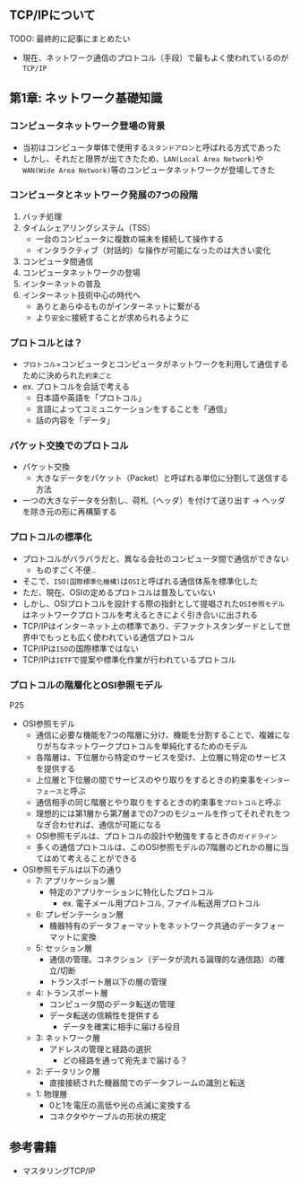 ## TCP/IPについて

TODO: 最終的に記事にまとめたい

- 現在、ネットワーク通信のプロトコル（手段）で最もよく使われているのが`TCP/IP`

## 第1章: ネットワーク基礎知識

### コンピュータネットワーク登場の背景

- 当初はコンピュータ単体で使用する`スタンドアロン`と呼ばれる方式であった
- しかし、それだと限界が出てきたため、`LAN(Local Area Network)`や`WAN(Wide Area Network)`等のコンピュータネットワークが登場してきた

### コンピュータとネットワーク発展の7つの段階

1. バッチ処理
2. タイムシェアリングシステム（TSS）
    - 一台のコンピュータに複数の端末を接続して操作する
    - インタラクティブ（対話的）な操作が可能になったのは大きい変化
3. コンピュータ間通信
4. コンピュータネットワークの登場
5. インターネットの普及
6. インターネット技術中心の時代へ
    - ありとあらゆるものがインターネットに繋がる
    - より`安全に`接続することが求められるように

### プロトコルとは？

- `プロトコル`=コンピュータとコンピュータがネットワークを利用して通信するために決められた`約束ごと`
- ex. プロトコルを会話で考える
    - 日本語や英語を「プロトコル」
    - 言語によってコミュニケーションをすることを「通信」
    - 話の内容を「データ」

### パケット交換でのプロトコル

- パケット交換
    - 大きなデータをパケット（Packet）と呼ばれる単位に分割して送信する方法
- 一つの大きなデータを分割し、荷札（ヘッダ）を付けて送り出す -> ヘッダを除き元の形に再構築する

### プロトコルの標準化

- プロトコルがバラバラだと、異なる会社のコンピュータ間で通信ができない
    - ものすごく不便..
- そこで、`ISO(国際標準化機構)`は`OSI`と呼ばれる通信体系を標準化した
- ただ、現在、OSIの定めるプロトコルは普及していない
- しかし、OSIプロトコルを設計する際の指針として提唱された`OSI参照モデル`はネットワークプロトコルを考えるときによく引き合いに出される
- TCP/IPはインターネット上の標準であり、デファクトスタンダードとして世界中でもっとも広く使われている通信プロトコル
- TCP/IPは`ISO`の国際標準ではない
- TCP/IPは`IETF`で提案や標準化作業が行われているプロトコル

### プロトコルの階層化とOSI参照モデル

P25

- OSI参照モデル
    - 通信に必要な機能を7つの階層に分け、機能を分割することで、複雑になりがちなネットワークプロトコルを単純化するためのモデル
    - 各階層は、下位層から特定のサービスを受け、上位層に特定のサービスを提供する
    - 上位層と下位層の間でサービスのやり取りをするときの約束事を`インターフェース`と呼ぶ
    - 通信相手の同じ階層とやり取りをするときの約束事を`プロトコル`と呼ぶ
    - 理想的には第1層から第7層までの7つのモジュールを作ってそれぞれをつなぎ合わせれば、通信が可能になる
    - OSI参照モデルは、プロトコルの設計や勉強をするときの`ガイドライン`
    - 多くの通信プロトコルは、このOSI参照モデルの7階層のどれかの層に当てはめて考えることができる
- OSI参照モデルは以下の通り
    - 7: アプリケーション層
        - 特定のアプリケーションに特化したプロトコル
            - ex. 電子メール用プロトコル, ファイル転送用プロトコル
    - 6: プレゼンテーション層
        - 機器特有のデータフォーマットをネットワーク共通のデータフォーマットに変換
    - 5: セッション層
        - 通信の管理。コネクション（データが流れる論理的な通信路）の確立/切断
        - トランスポート層以下の層の管理
    - 4: トランスポート層
        - コンピュータ間のデータ転送の管理
        - データ転送の信頼性を提供する
            - データを確実に相手に届ける役目
    - 3: ネットワーク層
        - アドレスの管理と経路の選択
            - どの経路を通って宛先まで届ける？
    - 2: データリンク層
        - 直接接続された機器間でのデータフレームの識別と転送
    - 1: 物理層
        - 0と1を電圧の高低や光の点滅に変換する
        - コネクタやケーブルの形状の規定

## 参考書籍

- マスタリングTCP/IP